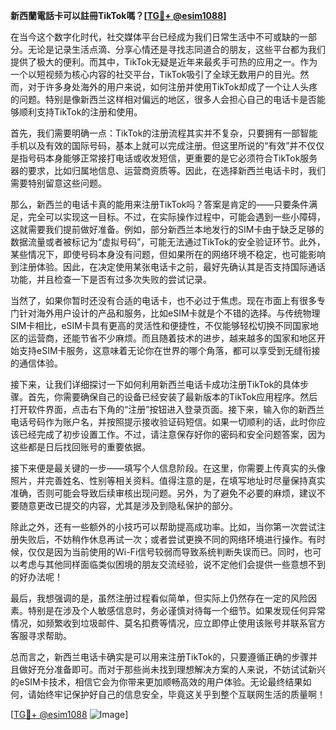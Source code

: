 **新西蘭電話卡可以註冊TikTok嗎？[[TG💪+ @esim1088](https://t.me/s/esim1088)]**

在当今这个数字化时代，社交媒体平台已经成为我们日常生活中不可或缺的一部分。无论是记录生活点滴、分享心情还是寻找志同道合的朋友，这些平台都为我们提供了极大的便利。而其中，TikTok无疑是近年来最炙手可热的应用之一。作为一个以短视频为核心内容的社交平台，TikTok吸引了全球无数用户的目光。然而，对于许多身处海外的用户来说，如何注册并使用TikTok却成了一个让人头疼的问题。特别是像新西兰这样相对偏远的地区，很多人会担心自己的电话卡是否能够顺利支持TikTok的注册和使用。

首先，我们需要明确一点：TikTok的注册流程其实并不复杂，只要拥有一部智能手机以及有效的国际号码，基本上就可以完成注册。但这里所说的“有效”并不仅仅是指号码本身能够正常接打电话或收发短信，更重要的是它必须符合TikTok服务器的要求，比如归属地信息、运营商资质等。因此，在选择新西兰电话卡时，我们需要特别留意这些问题。

那么，新西兰的电话卡真的能用来注册TikTok吗？答案是肯定的——只要条件满足，完全可以实现这一目标。不过，在实际操作过程中，可能会遇到一些小障碍，这就需要我们提前做好准备。例如，部分新西兰本地发行的SIM卡由于缺乏足够的数据流量或者被标记为“虚拟号码”，可能无法通过TikTok的安全验证环节。此外，某些情况下，即使号码本身没有问题，但如果所在的网络环境不稳定，也可能影响到注册体验。因此，在决定使用某张电话卡之前，最好先确认其是否支持国际通话功能，并且检查一下是否有过多次失败的尝试记录。

当然了，如果你暂时还没有合适的电话卡，也不必过于焦虑。现在市面上有很多专门针对海外用户设计的产品和服务，比如eSIM卡就是个不错的选择。与传统物理SIM卡相比，eSIM卡具有更高的灵活性和便捷性，不仅能够轻松切换不同国家地区的运营商，还能节省不少麻烦。而且随着技术的进步，越来越多的国家和地区开始支持eSIM卡服务，这意味着无论你在世界的哪个角落，都可以享受到无缝衔接的通信体验。

接下来，让我们详细探讨一下如何利用新西兰电话卡成功注册TikTok的具体步骤。首先，你需要确保自己的设备已经安装了最新版本的TikTok应用程序。然后打开软件界面，点击右下角的“注册”按钮进入登录页面。接下来，输入你的新西兰电话号码作为账户名，并按照提示接收验证码短信。如果一切顺利的话，此时你应该已经完成了初步设置工作。不过，请注意保存好你的密码和安全问题答案，因为这些都是日后找回账号的重要依据。

接下来便是最关键的一步——填写个人信息阶段。在这里，你需要上传真实的头像照片，并完善姓名、性别等相关资料。值得注意的是，在填写地址时尽量保持真实准确，否则可能会导致后续审核出现问题。另外，为了避免不必要的麻烦，建议不要随意更改已提交的内容，尤其是涉及到隐私保护的部分。

除此之外，还有一些额外的小技巧可以帮助提高成功率。比如，当你第一次尝试注册失败后，不妨稍作休息再试一次；或者尝试更换不同的网络环境进行操作。有时候，仅仅是因为当前使用的Wi-Fi信号较弱而导致系统判断失误而已。同时，也可以考虑与其他同样面临类似困境的朋友交流经验，说不定他们会提供一些意想不到的好办法呢！

最后，我想强调的是，虽然注册过程看似简单，但实际上仍然存在一定的风险因素。特别是在涉及个人敏感信息时，务必谨慎对待每一个细节。如果发现任何异常情况，如频繁收到垃圾邮件、莫名扣费等情况，应立即停止使用该账号并联系官方客服寻求帮助。

总而言之，新西兰电话卡确实是可以用来注册TikTok的，只要遵循正确的步骤并且做好充分准备即可。而对于那些尚未找到理想解决方案的人来说，不妨试试新兴的eSIM卡技术，相信它会为你带来更加顺畅高效的用户体验。无论最终结果如何，请始终牢记保护好自己的信息安全，毕竟这关乎到整个互联网生活的质量啊！

[[TG💪+ @esim1088](https://t.me/s/esim1088) ![Image](https://i.postimg.cc/4NQfJmqS/Snipaste-2025-05-13-00-14-12.png)]